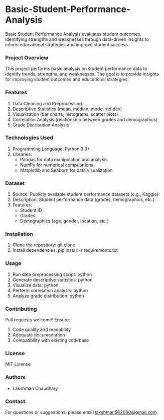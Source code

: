 # Basic-Student-Performance-Analysis
Basic Student Performance Analysis evaluates student outcomes, identifying strengths and weaknesses through data-driven insights to inform educational strategies and improve student success.

### Project Overview

This project performs basic analysis on student performance data to identify trends, strengths, and weaknesses. The goal is to provide insights for improving student outcomes and educational strategies.

### Features

1. Data Cleaning and Preprocessing
2. Descriptive Statistics (mean, median, mode, std dev)
3. Visualization (bar charts, histograms, scatter plots)
4. Correlation Analysis (relationship between grades and demographics)
5. Grade Distribution Analysis

### Technologies Used

1. Programming Language: Python 3.8+
2. Libraries:
    - Pandas for data manipulation and analysis
    - NumPy for numerical computations
    - Matplotlib and Seaborn for data visualization

### Dataset

1. Source: Publicly available student performance datasets (e.g., Kaggle)
2. Description: Student performance data (grades, demographics, etc.)
3. Features:
    - Student ID
    - Grades 
    - Demographics (age, gender, location, etc.)

### Installation

1. Clone the repository: git clone
2. Install dependencies: pip install -r requirements.txt

### Usage

1. Run data preprocessing script: python
2. Generate descriptive statistics: python
3. Visualize data: python
4. Perform correlation analysis: python
5. Analyze grade distribution: python

### Contributing

Pull requests welcome! Ensure:

1. Code quality and readability
2. Adequate documentation
3. Compatibility with existing codebase

### License

MIT License

### Authors

- Lakshman Chaudhary

### Contact

For questions or suggestions, please email lakshman562000@gmail.com.
